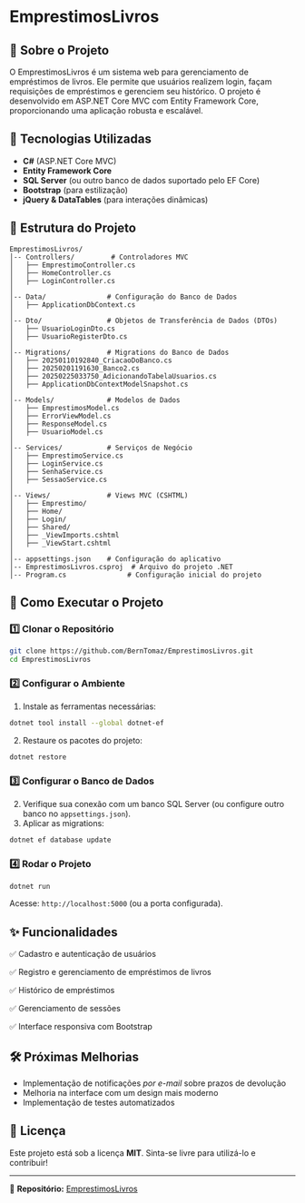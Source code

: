 # EmprestimosLivros

## 📌 Sobre o Projeto

O EmprestimosLivros é um sistema web para gerenciamento de empréstimos de livros. Ele permite que usuários realizem login, façam requisições de empréstimos e gerenciem seu histórico. O projeto é desenvolvido em ASP.NET Core MVC com Entity Framework Core, proporcionando uma aplicação robusta e escalável.

## 🚀 Tecnologias Utilizadas
- **C#** (ASP.NET Core MVC)
- **Entity Framework Core**
- **SQL Server** (ou outro banco de dados suportado pelo EF Core)
- **Bootstrap** (para estilização)
- **jQuery & DataTables** (para interações dinâmicas)

## 📂 Estrutura do Projeto

```
EmprestimosLivros/
│-- Controllers/         # Controladores MVC
│   ├── EmprestimoController.cs
│   ├── HomeController.cs
│   ├── LoginController.cs
│
│-- Data/               # Configuração do Banco de Dados
│   ├── ApplicationDbContext.cs
│
│-- Dto/                # Objetos de Transferência de Dados (DTOs)
│   ├── UsuarioLoginDto.cs
│   ├── UsuarioRegisterDto.cs
│
│-- Migrations/         # Migrations do Banco de Dados
│   ├── 20250110192840_CriacaoDoBanco.cs
│   ├── 20250201191630_Banco2.cs
│   ├── 20250225033750_AdicionandoTabelaUsuarios.cs
│   ├── ApplicationDbContextModelSnapshot.cs
│
│-- Models/             # Modelos de Dados
│   ├── EmprestimosModel.cs
│   ├── ErrorViewModel.cs
│   ├── ResponseModel.cs
│   ├── UsuarioModel.cs
│
│-- Services/           # Serviços de Negócio
│   ├── EmprestimoService.cs
│   ├── LoginService.cs
│   ├── SenhaService.cs
│   ├── SessaoService.cs
│
│-- Views/              # Views MVC (CSHTML)
│   ├── Emprestimo/
│   ├── Home/
│   ├── Login/
│   ├── Shared/
│   ├── _ViewImports.cshtml
│   ├── _ViewStart.cshtml
│
│-- appsettings.json    # Configuração do aplicativo
│-- EmprestimosLivros.csproj  # Arquivo do projeto .NET
│-- Program.cs               # Configuração inicial do projeto

```

## 🔧 Como Executar o Projeto

### 1️⃣ Clonar o Repositório
```sh
git clone https://github.com/BernTomaz/EmprestimosLivros.git
cd EmprestimosLivros
```

### 2️⃣ Configurar o Ambiente
1. Instale as ferramentas necessárias:
```sh
dotnet tool install --global dotnet-ef
```
2. Restaure os pacotes do projeto:
```sh
dotnet restore
```

### 3️⃣ Configurar o Banco de Dados

2. Verifique sua conexão com um banco SQL Server (ou configure outro banco no `appsettings.json`).
3. Aplicar as migrations:
```sh
dotnet ef database update
```

### 4️⃣ Rodar o Projeto
```sh
dotnet run
```
Acesse: `http://localhost:5000` (ou a porta configurada).

## ✨ Funcionalidades

✅ Cadastro e autenticação de usuários

✅ Registro e gerenciamento de empréstimos de livros

✅ Histórico de empréstimos

✅ Gerenciamento de sessões

✅ Interface responsiva com Bootstrap

## 🛠 Próximas Melhorias
- Implementação de notificações *por e-mail* sobre prazos de devolução
- Melhoria na interface com um design mais moderno
- Implementação de testes automatizados

## 📜 Licença
Este projeto está sob a licença **MIT**. Sinta-se livre para utilizá-lo e contribuir!

---
🔗 **Repositório:** [EmprestimosLivros](https://github.com/BernTomaz/EmprestimosLivros)

